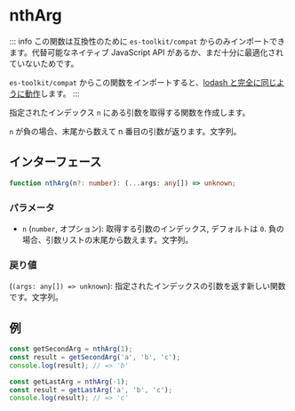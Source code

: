 # nthArg

::: info
この関数は互換性のために `es-toolkit/compat` からのみインポートできます。代替可能なネイティブ JavaScript API があるか、まだ十分に最適化されていないためです。

`es-toolkit/compat` からこの関数をインポートすると、[lodash と完全に同じように動作](../../../compatibility.md)します。
:::

指定されたインデックス `n` にある引数を取得する関数を作成します。

`n` が負の場合、末尾から数えて n 番目の引数が返ります。文字列。

## インターフェース

```typescript
function nthArg(n?: number): (...args: any[]) => unknown;
```

### パラメータ

- `n` (`number`, オプション): 取得する引数のインデックス, デフォルトは `0`.
  負の場合、引数リストの末尾から数えます。文字列。

### 戻り値

(`(args: any[]) => unknown`): 指定されたインデックスの引数を返す新しい関数です。文字列。

## 例

```typescript
const getSecondArg = nthArg(1);
const result = getSecondArg('a', 'b', 'c');
console.log(result); // => 'b'

const getLastArg = nthArg(-1);
const result = getLastArg('a', 'b', 'c');
console.log(result); // => 'c'
```
